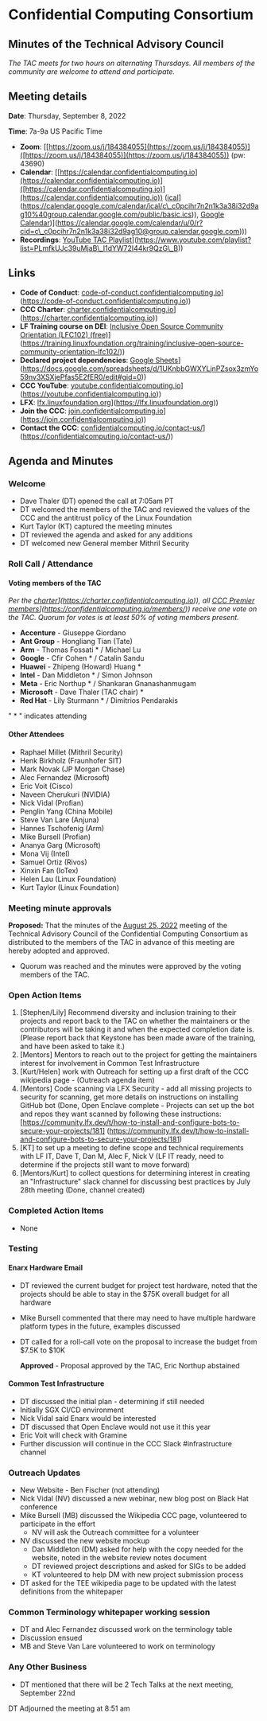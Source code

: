 # Confidential Computing Consortium 

## Minutes of the Technical Advisory Council

*The TAC meets for two hours on alternating Thursdays. All members of the community are welcome to attend and participate.*

## Meeting details

**Date**: Thursday, September 8, 2022

**Time**: 7a-9a US Pacific Time

* **Zoom**: [[https://zoom.us/j/184384055](https://zoom.us/j/184384055)]([https://zoom.us/j/184384055)](https://zoom.us/j/184384055)) (pw: 43690)
* **Calendar**: [[https://calendar.confidentialcomputing.io](https://calendar.confidentialcomputing.io)]([https://calendar.confidentialcomputing.io)](https://calendar.confidentialcomputing.io)) ([ical]([https://calendar.google.com/calendar/ical/c\_c0pcihr7n2n1k3a38i32d9ag10%40group.calendar.google.com/public/basic.ics)](https://calendar.google.com/calendar/ical/c\_c0pcihr7n2n1k3a38i32d9ag10%40group.calendar.google.com/public/basic.ics)), [Google Calendar]([https://calendar.google.com/calendar/u/0/r?cid=c\_c0pcihr7n2n1k3a38i32d9ag10@group.calendar.google.com))](https://calendar.google.com/calendar/u/0/r?cid=c\_c0pcihr7n2n1k3a38i32d9ag10@group.calendar.google.com)))
* **Recordings**: [YouTube TAC Playlist]([https://www.youtube.com/playlist?list=PLmfkUJc39uMjaB\_I1dYW72I44kr9QzG\_B)](https://www.youtube.com/playlist?list=PLmfkUJc39uMjaB\_I1dYW72I44kr9QzG\_B))

## Links

* **Code of Conduct**: [code-of-conduct.confidentialcomputing.io]([https://code-of-conduct.confidentialcomputing.io)](https://code-of-conduct.confidentialcomputing.io))
* **CCC Charter**: [charter.confidentialcomputing.io]([https://charter.confidentialcomputing.io)](https://charter.confidentialcomputing.io))
* **LF Training course on DEI**: [Inclusive Open Source Community Orientation (LFC102) (free)]([https://training.linuxfoundation.org/training/inclusive-open-source-community-orientation-lfc102/)](https://training.linuxfoundation.org/training/inclusive-open-source-community-orientation-lfc102/))
* **Declared project dependencies**: [Google Sheets]([https://docs.google.com/spreadsheets/d/1UKnbbGWXYLjnPZsox3zmYo59nv3XSXjePfas5E2fER0/edit#gid=0)](https://docs.google.com/spreadsheets/d/1UKnbbGWXYLjnPZsox3zmYo59nv3XSXjePfas5E2fER0/edit#gid=0))
* **CCC YouTube**: [youtube.confidentialcomputing.io]([https://youtube.confidentialcomputing.io)](https://youtube.confidentialcomputing.io))
* **LFX**: [lfx.linuxfoundation.org]([https://lfx.linuxfoundation.org)](https://lfx.linuxfoundation.org))
* **Join the CCC**: [join.confidentialcomputing.io]([https://join.confidentialcomputing.io)](https://join.confidentialcomputing.io))
* **Contact the CCC**: [confidentialcomputing.io/contact-us/]([https://confidentialcomputing.io/contact-us/)](https://confidentialcomputing.io/contact-us/))

## Agenda and Minutes

### Welcome

* Dave Thaler (DT) opened the call at 7:05am PT
* DT welcomed the members of the TAC and reviewed the values of the CCC and the antitrust policy of the Linux Foundation 
* Kurt Taylor (KT) captured the meeting minutes
* DT reviewed the agenda and asked for any additions
* DT welcomed new General member Mithril Security

### Roll Call / Attendance

#### Voting members of the TAC

*Per the [charter]([https://charter.confidentialcomputing.io)](https://charter.confidentialcomputing.io)), all [CCC Premier members]([https://confidentialcomputing.io/members/)](https://confidentialcomputing.io/members/)) receive one vote on the TAC. Quorum for votes is at least 50% of voting members present.*

* **Accenture** - Giuseppe Giordano
* **Ant Group** - Hongliang Tian (Tate) 
* **Arm** - Thomas Fossati * / Michael Lu
* **Google** - Cfir Cohen * / Catalin Sandu
* **Huawei** - Zhipeng (Howard) Huang *
* **Intel** - Dan Middleton * / Simon Johnson
* **Meta** - Eric Northup * / Shankaran Gnanashanmugam
* **Microsoft** - Dave Thaler (TAC chair) *
* **Red Hat** - Lily Sturmann * / Dimitrios Pendarakis

" * " indicates attending

#### Other Attendees
* Raphael Millet (Mithril Security)
* Henk Birkholz (Fraunhofer SIT)
* Mark Novak (JP Morgan Chase)
* Alec Fernandez (Microsoft)
* Eric Voit (Cisco)
* Naveen Cherukuri (NVIDIA)
* Nick Vidal (Profian)
* Penglin Yang (China Mobile)
* Steve Van Lare (Anjuna)
* Hannes Tschofenig (Arm)
* Mike Bursell (Profian)
* Ananya Garg (Microsoft)
* Mona Vij (Intel)
* Samuel Ortiz (Rivos)
* Xinxin Fan (IoTex)
* Helen Lau (Linux Foundation)
* Kurt Taylor (Linux Foundation)

### Meeting minute approvals
**Proposed:** That the minutes of the [August 25, 2022](../2022-08-25/TAC\_Minutes-2022-08-25.md) meeting of the Technical Advisory Council of the Confidential Computing Consortium as distributed to the members of the TAC in advance of this meeting are hereby adopted and approved.
* Quorum was reached and the minutes were approved by the voting members of the TAC.

### Open Action Items
1. [Stephen/Lily] Recommend diversity and inclusion training to their projects and report back to the TAC on whether the maintainers or the contributors will be taking it and when the expected completion date is. (Please report back that Keystone has been made aware of the training, and have been asked to take it.)
2. [Mentors] Mentors to reach out to the project for getting the maintainers interest for involvement in Common Test Infrastructure
1. [Kurt/Helen] work with Outreach for setting up a first draft of the CCC wikipedia page - (Outreach agenda item)
1. [Mentors] Code scanning via LFX Security - add all missing projects to security for scanning, get more details on instructions on installing GitHub bot (Done, Open Enclave complete - Projects can set up the bot and repos they want scanned by following these instructions: [https://community.lfx.dev/t/how-to-install-and-configure-bots-to-secure-your-projects/181] (https://community.lfx.dev/t/how-to-install-and-configure-bots-to-secure-your-projects/181)
1. [KT] to set up a meeting to define scope and technical requirements with LF IT, Dave T, Dan M, Alec F, Nick V (LF IT ready, need to determine if the projects still want to move forward)
1. [Mentors/Kurt] to collect questions for determining interest in creating an "Infrastructure" slack channel for discussing best practices by July 28th meeting (Done, channel created)

### Completed Action Items
* None

### Testing

#### Enarx Hardware Email
* DT reviewed the current budget for project test hardware, noted that the projects should be able to stay in the $75K overall budget for all hardware
* Mike Bursell commented that there may need to have multiple hardware platform types in the future, examples discussed
* DT called for a roll-call vote on the proposal to increase the budget from $7.5K to $10K
   
   **Approved** - Proposal approved by the TAC, Eric Northup abstained

#### Common Test Infrastructure
* DT discussed the initial plan - determining if still needed
* Initially SGX CI/CD environment
* Nick Vidal said Enarx would be interested
* DT discussed that Open Enclave would not use it this year
* Eric Voit will check with Gramine
* Further discussion will continue in the CCC Slack #infrastructure channel

### Outreach Updates
* New Website - Ben Fischer (not attending)
* Nick Vidal (NV) discussed a new webinar, new blog post on Black Hat conference
* Mike Bursell (MB) discussed the Wikipedia CCC page, volunteered to participate in the effort
   * NV will ask the Outreach committee for a volunteer
* NV discussed the new website mockup
   * Dan Middleton (DM) asked for help with the copy needed for the website, noted in the website review notes document
   * DT reviewed project descriptions and asked for SIGs to be added
   * KT volunteered to help DM with new project submission process
* DT asked for the TEE wikipedia page to be updated with the latest definitions from the whitepaper

### Common Terminology whitepaper working session
* DT and Alec Fernandez discussed work on the terminology table
* Discussion ensued
* MB and Steve Van Lare volunteered to work on terminology

### Any Other Business
* DT mentioned that there will be 2 Tech Talks at the next meeting, September 22nd

DT Adjourned the meeting at 8:51 am
